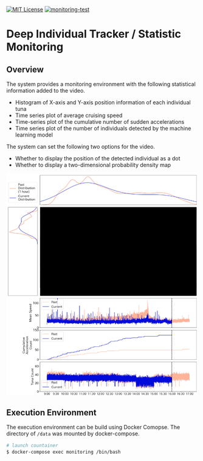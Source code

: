 [![MIT License](http://img.shields.io/badge/license-MIT-blue.svg?style=flat)](LICENSE)
[![monitoring-test](https://github.com/kenya-sk/deep-individual-tracker/actions/workflows/monitoring_test.yaml/badge.svg)](https://github.com/kenya-sk/deep-individual-tracker/actions/workflows/monitoring_test.yaml)

# Deep Individual Tracker / Statistic Monitoring
## Overview

The system provides a monitoring environment with the following statistical information added to the video.
- Histogram of X-axis and Y-axis position information of each individual tuna
- Time series plot of average cruising speed
- Time-series plot of the cumulative number of sudden accelerations
- Time series plot of the number of individuals detected by the machine learning model

The system can set the following two options for the video.
- Whether to display the position of the detected individual as a dot
- Whether to display a two-dimensional probability density map

![montering_example](data/document/monitoring_example.png)

## Execution Environment
The execution environment can be build using Docker Comopse. The directory of `/data` was mounted by docker-compose.

``` bash
# launch countainer
$ docker-compose exec monitoring /bin/bash
```